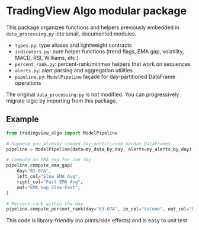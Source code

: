 # TradingView Algo modular package

This package organizes functions and helpers previously embedded in `data_processing.py` into small, documented modules.

- `types.py`: type aliases and lightweight contracts
- `indicators.py`: pure helper functions (trend flags, EMA gap, volatility, MACD, RSI, Williams, etc.)
- `percent_rank.py`: percent-rank/minmax helpers that work on sequences
- `alerts.py`: alert parsing and aggregation utilities
- `pipeline.py`: `ModelPipeline` façade for day-partitioned DataFrame operations

The original `data_processing.py` is not modified. You can progressively migrate logic by importing from this package.

## Example

```python
from tradingview_algo import ModelPipeline

# Suppose you already loaded day-partitioned pandas DataFrames
pipeline = ModelPipeline(data=my_data_by_day, alerts=my_alerts_by_day)

# Compute an EMA gap for one day
pipeline.compute_ema_gap(
    day="03-07A",
    left_col="Slow EMA Avg",
    right_col="Fast EMA Avg",
    out="EMA Gap Slow-Fast",
)

# Percent-rank within the day
pipeline.compute_percent_rank(day="03-07A", in_col="Volume", out_col="PR-Volume")
```

This code is library-friendly (no prints/side effects) and is easy to unit test.
